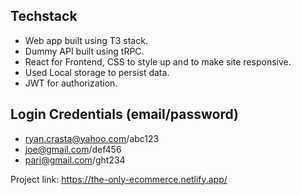 ## Techstack
- Web app built using T3 stack. 
- Dummy API built using tRPC.
- React for Frontend, CSS to style up and to make site responsive. 
- Used Local storage to persist data. 
- JWT for authorization. 

## Login Credentials (email/password)
- ryan.crasta@yahoo.com/abc123
- joe@gmail.com/def456
- pari@gmail.com/ght234
  
Project link: https://the-only-ecommerce.netlify.app/

